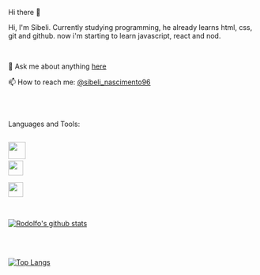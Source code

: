 Hi there :pray:


Hi, I'm Sibeli. Currently studying programming, he already learns html, css, git and github. now i'm starting to learn javascript, react and nod.

<br>

💬 Ask me about anything <a href="https://www.linkedin.com/in/sibeli-nascimento-1544b1240"> here </a>

📫 How to reach me: <a href="https://instagram.com/sibeli_nascimento96?igshid=YmMyMTA2M2Y=">@sibeli_nascimento96</a>

<br>

<p align="left">
 <br />
 Languages and Tools:
 </p>

<code> <img  height="35" src="https://www.pngkey.com/png/detail/947-9477750_1499794874html5-js-css3-logo-png-html-5.png"></code>
<code>
<img height="30" src="https://img.portalgsti.com.br/OwNVOPZfoZVBZfg9d5XN7bJu62c=/200x200/https://www.portalgsti.com.br/media/uploads/community/2016/04/25/nodejs.png">
</code>
<code>
<img height="30" src="https://www.nicepng.com/png/detail/222-2224705_react-js-logo.png"></code>

<br>

[![Rodolfo's github stats](https://github-readme-stats.vercel.app/api?username=sibelibel26&show_icons=true&theme=buefy)](https://github.com/rodolfomori/github-readme-stats)

<br>
<br>

[![Top Langs](https://github-readme-stats.vercel.app/api/top-langs/?username=sibelibel26&layout=compact&show_icons=true&theme=buefy)](https://github.com/rodolfomori/github-readme-stats)
